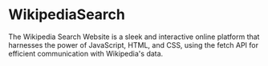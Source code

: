 # WikipediaSearch
The Wikipedia Search Website is a sleek and interactive online platform that harnesses the power of JavaScript, HTML, and CSS, using the fetch API for efficient communication with Wikipedia's data.
